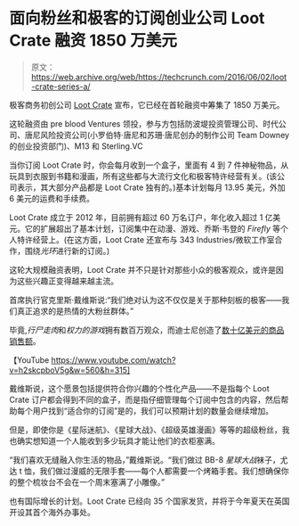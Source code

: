 # 面向粉丝和极客的订阅创业公司 Loot Crate 融资 1850 万美元

> 原文：<https://web.archive.org/web/https://techcrunch.com/2016/06/02/loot-crate-series-a/>

极客商务初创公司 [Loot Crate](https://web.archive.org/web/20230320202854/https://www.lootcrate.com/) 宣布，它已经在首轮融资中筹集了 1850 万美元。

这轮融资由 pre blood Ventures 领投，参与方包括防波堤投资管理公司、时代公司、唐尼风险投资公司(小罗伯特·唐尼和苏珊·唐尼创办的制作公司 Team Downey 的创业投资部门)、M13 和 Sterling.VC

当你订阅 Loot Crate 时，你会每月收到一个盒子，里面有 4 到 7 件神秘物品，从玩具到衣服到书籍和漫画，所有这些都与大流行文化和极客特许经营有关。(该公司表示，其大部分产品都是 Loot Crate 独有的。)基本计划每月 13.95 美元，外加 6 美元的运费和手续费。

Loot Crate 成立于 2012 年，目前拥有超过 60 万名订户，年化收入超过 1 亿美元。它的扩展超出了基本计划，订阅集中在动漫、游戏、乔斯·韦登的 *Firefly* 等个人特许经营上。(在这方面，Loot Crate 还宣布与 343 Industries/微软工作室合作，围绕*光环*进行新的订阅。)

这轮大规模融资表明，Loot Crate 并不只是针对那些小众的极客观众，或许是因为这些兴趣正变得越来越主流。

首席执行官克里斯·戴维斯说:“我们绝对认为这不仅仅是关于那种刻板的极客——我们真正追求的是热情的大粉丝群体。”

毕竟,*行尸走肉*和*权力的游戏*拥有数百万观众，而迪士尼创造了[数十亿美元的商品销售额](https://web.archive.org/web/20230320202854/http://www.forbes.com/sites/natalierobehmed/2015/07/28/the-frozen-effect-when-disneys-movie-merchandising-is-too-much/#51e43a685f08/)。

【YouTube https://www.youtube.com/watch?v=h2skcpboV5g&w=560&h=315]

戴维斯说，这个愿景包括提供符合你兴趣的个性化产品——不是指每个 Loot Crate 订户都会得到不同的盒子，而是指仔细管理每个订阅中包含的内容，然后帮助每个用户找到“适合你的订阅”是的，我们可以预期计划的数量会继续增加。

但是，即使你是《星际迷航》、《星球大战》、《超级英雄漫画》等等的超级粉丝，我也确实想知道一个人能收到多少玩具才能让他们的衣柜塞满。

“我们喜欢无缝融入你生活的物品，”戴维斯说。“我们做过 BB-8 *星球大战*袜子，尤达 t 恤，我们做过漫威的无限手套——每个人都需要一个烤箱手套。我们想确保你的整个梳妆台不会在一个周末塞满了小雕像。”

也有国际增长的计划。Loot Crate 已经向 35 个国家发货，并将于今年夏天在英国开设其首个海外办事处。